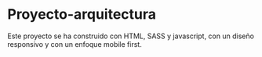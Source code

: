 # Proyecto-arquitectura
Este proyecto se ha construido con HTML, SASS y javascript, con un diseño responsivo y con un enfoque mobile first.
